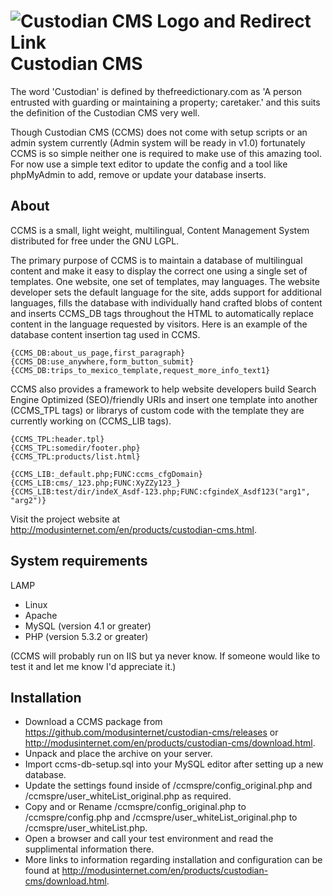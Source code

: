 ![Custodian CMS Logo and Redirect Link](http://modusinternet.com/ccmstpl/img/ccms-logo-banner-large-en.png)
Custodian CMS
=========

The word 'Custodian' is defined by thefreedictionary.com as 'A person entrusted with guarding or maintaining a property; caretaker.' and this suits the definition of the Custodian CMS very well.

Though Custodian CMS (CCMS) does not come with setup scripts or an admin system currently (Admin system will be ready in v1.0) fortunately CCMS is so simple neither one is required to make use of this amazing tool.  For now use a simple text editor to update the config and a tool like phpMyAdmin to add, remove or update your database inserts.

About
-----

CCMS is a small, light weight, multilingual, Content Management System distributed for free under the GNU LGPL.

The primary purpose of CCMS is to maintain a database of multilingual content and make it easy to display the correct one using a single set of templates.  One website, one set of templates, may languages.  The website developer sets the default language for the site, adds support for additional languages, fills the database with individually hand crafted blobs of content and inserts CCMS_DB tags throughout the HTML to automatically replace content in the language requested by visitors.  Here is an example of the database content insertion tag used in CCMS.

	{CCMS_DB:about_us_page,first_paragraph}
	{CCMS_DB:use_anywhere,form_button_submit}
	{CCMS_DB:trips_to_mexico_template,request_more_info_text1}


CCMS also provides a framework to help website developers build Search Engine Optimized (SEO)/friendly URIs and insert one template into another (CCMS_TPL tags) or librarys of custom code with the template they are currently working on (CCMS_LIB tags).

	{CCMS_TPL:header.tpl}
	{CCMS_TPL:somedir/footer.php}
	{CCMS_TPL:products/list.html}

	{CCMS_LIB:_default.php;FUNC:ccms_cfgDomain}
	{CCMS_LIB:cms/_123.php;FUNC:XyZZy123_}
	{CCMS_LIB:test/dir/indeX_Asdf-123.php;FUNC:cfgindeX_Asdf123("arg1", "arg2")}



Visit the project website at http://modusinternet.com/en/products/custodian-cms.html.

System requirements
-------------------

LAMP
* Linux
* Apache
* MySQL (version 4.1 or greater)
* PHP (version 5.3.2 or greater)

(CCMS will probably run on IIS but ya never know.  If someone would like to test it and let me know I'd appreciate it.)

Installation
------------

* Download a CCMS package from https://github.com/modusinternet/custodian-cms/releases or http://modusinternet.com/en/products/custodian-cms/download.html.
* Unpack and place the archive on your server.
* Import ccms-db-setup.sql into your MySQL editor after setting up a new database.
* Update the settings found inside of /ccmspre/config_original.php and /ccmspre/user_whiteList_original.php as required.
* Copy and or Rename /ccmspre/config_original.php to /ccmspre/config.php and /ccmspre/user_whiteList_original.php to /ccmspre/user_whiteList.php.
* Open a browser and call your test environment and read the supplimental information there.
* More links to information regarding installation and configuration can be found at http://modusinternet.com/en/products/custodian-cms/download.html.
